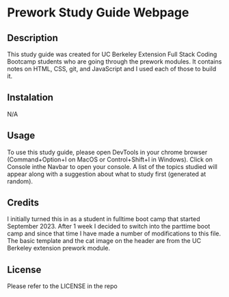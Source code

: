 # Prework Study Guide Webpage

## Description
This study guide was created for UC Berkeley Extension Full Stack Coding Bootcamp students who are going through the prework modules. It contains notes on HTML, CSS, git, and JavaScript and I used each of those to build it. 


## Instalation
N/A

## Usage
To use this study guide, please open DevTools in your chrome browser (Command+Option+I on MacOS or Control+Shift+I in Windows). Click on Console inthe Navbar to open your console. A list of the topics studied will appear along with a suggestion about what to study first (generated at random). 

## Credits
I initially turned this in as a student in fulltime boot camp that started September 2023. After 1 week I decided to switch into the parttime boot camp and since that time I have made a number of modifications to this file. The basic template and the cat image on the header are from the UC Berkeley extension prework module.  

## License
Please refer to the LICENSE in the repo

